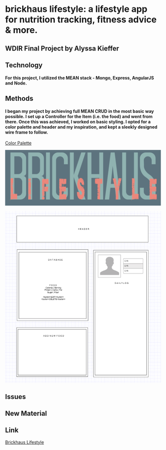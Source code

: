 
# brickhaus lifestyle: a lifestyle app for nutrition tracking, fitness advice & more.
## WDIR Final Project by Alyssa Kieffer

## Technology
#### For this project, I utilized the MEAN stack - Mongo, Express, AngularJS and Node.

## Methods
#### I began my project by achieving full MEAN CRUD in the most basic way possible. I set up a Controller for the Item (i.e. the food) and went from there. Once this was achieved, I worked on basic styling. I opted for a color palette and header and my inspiration, and kept a sleekly designed wire frame to follow.

[Color Palette](https://github.com/alykief/brickhaus/issues/1)

![Header](https://github.com/alykief/brickhaus/blob/master/public/css/Header.jpg)

![Wireframe](https://github.com/alykief/brickhaus/blob/master/public/css/Screen%20Shot%202018-11-29%20at%203.26.21%20PM.png)

## Issues

## New Material

## Link
[Brickhaus Lifestyle](https://brickhaus.herokuapp.com/)
